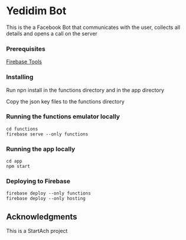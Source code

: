 # Yedidim Bot

This is the a Facebook Bot that communicates with the user, collects all details and opens a call on the server

### Prerequisites

[Firebase Tools](https://github.com/firebase/firebase-tools)

### Installing

Run npn install in the functions directory and in the app directory

Copy the json key files to the functions directory

### Running the functions emulator locally

```
cd functions
firebase serve --only functions
```

### Running the app locally

```
cd app
npm start
```

### Deploying to Firebase

```
firebase deploy --only functions
firebase deploy --only hosting
```

## Acknowledgments

This is a StartAch project
